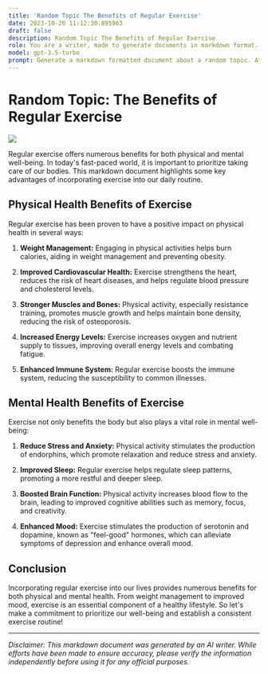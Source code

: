 ```yaml
---
title: 'Random Topic The Benefits of Regular Exercise'
date: 2023-10-26 11:12:30.895963
draft: false
description: Random Topic The Benefits of Regular Exercise
role: You are a writer, made to generate documents in markdown format. It is very important that all of the documents you generate are in valid markdown format.
model: gpt-3.5-turbo
prompt: Generate a markdown formatted document about a random topic. At the bottom, include a disclaimer explaining that the document was generated by you. The first line of the document should be the title. Make sure that the entire document is in proper markdown format, using a mix of various tags to make the document visually appealing.
---
```


# Random Topic: The Benefits of Regular Exercise

![](https://images.unsplash.com/photo-1520396743271-4853201abf06)

Regular exercise offers numerous benefits for both physical and mental well-being. In today's fast-paced world, it is important to prioritize taking care of our bodies. This markdown document highlights some key advantages of incorporating exercise into our daily routine.

## Physical Health Benefits of Exercise

Regular exercise has been proven to have a positive impact on physical health in several ways:

1. **Weight Management:** Engaging in physical activities helps burn calories, aiding in weight management and preventing obesity.

2. **Improved Cardiovascular Health:** Exercise strengthens the heart, reduces the risk of heart diseases, and helps regulate blood pressure and cholesterol levels.

3. **Stronger Muscles and Bones:** Physical activity, especially resistance training, promotes muscle growth and helps maintain bone density, reducing the risk of osteoporosis.

4. **Increased Energy Levels:** Exercise increases oxygen and nutrient supply to tissues, improving overall energy levels and combating fatigue.

5. **Enhanced Immune System:** Regular exercise boosts the immune system, reducing the susceptibility to common illnesses.

## Mental Health Benefits of Exercise

Exercise not only benefits the body but also plays a vital role in mental well-being:

1. **Reduce Stress and Anxiety:** Physical activity stimulates the production of endorphins, which promote relaxation and reduce stress and anxiety.

2. **Improved Sleep:** Regular exercise helps regulate sleep patterns, promoting a more restful and deeper sleep.

3. **Boosted Brain Function:** Physical activity increases blood flow to the brain, leading to improved cognitive abilities such as memory, focus, and creativity.

4. **Enhanced Mood:** Exercise stimulates the production of serotonin and dopamine, known as "feel-good" hormones, which can alleviate symptoms of depression and enhance overall mood.

## Conclusion

Incorporating regular exercise into our lives provides numerous benefits for both physical and mental health. From weight management to improved mood, exercise is an essential component of a healthy lifestyle. So let's make a commitment to prioritize our well-being and establish a consistent exercise routine!

---

*Disclaimer: This markdown document was generated by an AI writer. While efforts have been made to ensure accuracy, please verify the information independently before using it for any official purposes.*